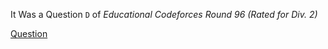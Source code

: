 It Was a Question `D` of *Educational Codeforces Round 96 (Rated for Div. 2)*

[Question](https://codeforces.com/contest/1430/problem/D)